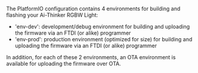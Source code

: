 The PlatformIO configuration contains 4 environments for building and flashing your Ai-Thinker RGBW Light:

- 'env-dev': development/debug environment for building and uploading the firmware via an FTDI (or alike) programmer
- 'env-prod': production environment (optimized for size) for building and uploading the firmware via an FTDI (or alike) programmer

In addition, for each of these 2 environments, an OTA environment is available for uploading the firmware over OTA.